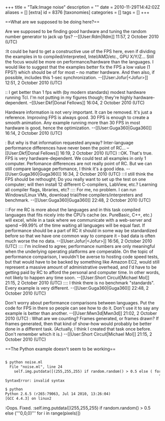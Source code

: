 +++
title = "Talk:Image noise"
description = ""
date = 2010-11-29T14:42:02Z
aliases = []
[extra]
id = 8376
[taxonomies]
categories = []
tags = []
+++

==What are we supposed to be doing here?==

Are we supposed to be finding good hardware and tuning the random number generator to jack up fps? --[[User:Rdm|Rdm]] 11:57, 2 October 2010 (UTC)

:It could be hard to get a constructive use of the FPS here, even if dividing the examples in to compiled/interpreted, Intel/AMD/etc., GPU X/Y/Z… Still the focus would be more on performance/hardware than the languages. I would like to suggest that the examples better fix the FPS a low value (1 FPS?) which should be of for most – no matter hardware. And then also, if possible, includes this 1-sec synchronization. --[[User:Jofur|&lt;Jofur&gt;]] 12:51, 2 October 2010 (UTC)

:: I get better than 1 fps with (by modern standards) modest hardware running Tcl. I'm not putting in my figures though; they're highly hardware-dependent. –[[User:Dkf|Donal Fellows]] 16:04, 2 October 2010 (UTC)

Hardware information is not very important. It can be removed. It's just a reference. Improving FPS is always good. 30 FPS is enough to create a smooth animation. Any example running more than 30 FPS in most hardware is good, hence the optimization. --[[User:Guga360|Guga360]] 16:14, 2 October 2010 (UTC)

: But why is that information requested anyway? Inter-language performance differences have never been the point of RC… –[[User:Dkf|Donal Fellows]] 16:19, 2 October 2010 (UTC)
::OK. That's true. FPS is very hardware-dependent. We could test all examples in only 1 computer. Perfomance differences are not really point of RC. But we can still compare language perfomance, I think it's a good idea. --[[User:Guga360|Guga360]] 16:34, 2 October 2010 (UTC)
:::I still think the FPS should be rethought; Do you really want to set up the test on one computer; will then install 12 different C-compilers, LabView, etc.? Learning all compiler flags, libraries, etc?
:::: For me, no problem. I can run Windows/Linux VMs, download trial/free compilers/interpreters and benchmark. --[[User:Guga360|Guga360]] 22:48, 2 October 2010 (UTC)

:::For me RC is more about the languages and in this task compiled languages that fits nicely into the CPU’s cache (ex. PureBasic, C++, etc.) will excel, while in a task where we communicate with a web-server and spend ~99.99% of the time waiting all languages will be equal fast. If performance should be a part of RC it should in some way be standardized before so that we have one common way to compare it – bad data is often much worse the no data. --[[User:Jofur|&lt;Jofur&gt;]] 16:56, 2 October 2010 (UTC)
:::: I'm inclined to agree; performance numbers are only meaningful when the underlying operating platforms are comperable. On the topic of performance comparison, I wouldn't be averse to hosting code speed tests, but that would have to be backed by something like Amazon EC2, would still represent a massive amount of administrative overhead, and I'd have to be getting paid by RC to afford the personal and computer time. In other words, not likely to happen any time soon. --[[User:Short Circuit|Michael Mol]] 21:15, 2 October 2010 (UTC)
:::: I think there is no benchmark "standards". Every example is very different. --[[User:Guga360|Guga360]] 22:48, 2 October 2010 (UTC)

Don't worry about performance comparisons between languages. Put the code for FPS in there so people can see how to do it. Don't use it to say any example is better than another. --[[User:Mwn3d|Mwn3d]] 21:02, 2 October 2010 (UTC)
: What are we counting? Frames generated, or frames drawn? If frames generated, then that kind of show-how would probably be better done in a different task. (Actually, I think I created that task once before. Don't remember which it is.) --[[User:Short Circuit|Michael Mol]] 21:15, 2 October 2010 (UTC)

==The Python example doesn't seem to be working==

```txt

$ python noise.ml
  File "noise.ml", line 24
    self.img.putdata([(255,255,255) if random.random() > 0.5 else ( for i in range(pixels)])
                                                                      ^
SyntaxError: invalid syntax

$ python
Python 2.6.5 (r265:79063, Jul 14 2010, 13:26:04) 
[GCC 4.4.3] on linux2

```

:Oops. Fixed. 
:self.img.putdata([(255,255,255) if random.random() > 0.5 else ('''0,0,0)''' for i in range(pixels)])
